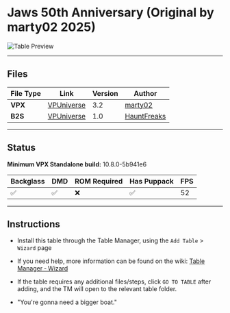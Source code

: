 # Jaws 50th Anniversary (Original by marty02 2025)

![Table Preview](../../images/vpx-jaws50th-table.png?raw=true)

---

## Files
| File Type | Link | Version | Author | 
|-----------|--------|----------|--------------|
| **VPX** | [VPUniverse](https://vpuniverse.com/files/file/25943-jaws_50th_anniversary/) | 3.2 | [marty02](https://vpuniverse.com/profile/16531-marty02/) |
| **B2S** | [VPUniverse](https://vpuniverse.com/files/file/26027-jaws-50th-stern-2025-b2s-full-dmd/) | 1.0 | [HauntFreaks](https://vpuniverse.com/profile/5216-hauntfreaks/) |

---

## Status 
**Minimum VPX Standalone build:** 10.8.0-5b941e6

| Backglass | DMD | ROM Required | Has Puppack | FPS |
|-----------|-----|-----|-----|-----|
| :white_check_mark: | :white_check_mark: | :x: | :white_check_mark: | 52 |

---

## Instructions

- Install this table through the Table Manager, using the `Add Table` > `Wizard` page
- If you need help, more information can be found on the wiki: [Table Manager ‐ Wizard](https://github.com/LegendsUnchained/vpx-standalone-alp4k/wiki/%5B03%5D-%F0%9F%92%9A-Table-Manager-%E2%80%90-Wizard)
- If the table requires any additional files/steps, click `GO TO TABLE` after adding, and the TM will open to the relevant table folder.

- "You're gonna need a bigger boat."
